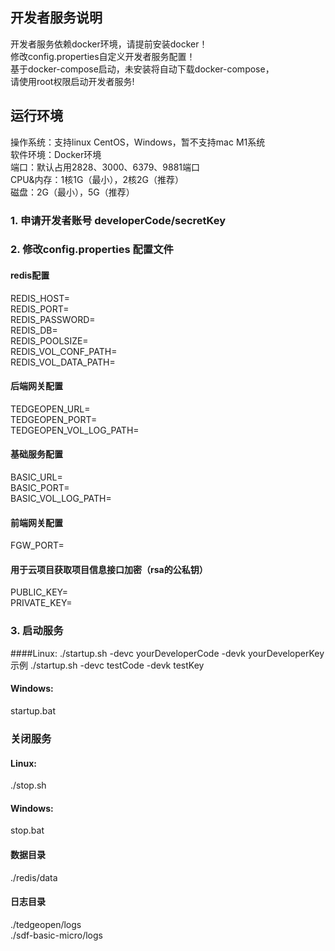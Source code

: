 ## 开发者服务说明

开发者服务依赖docker环境，请提前安装docker！  
修改config.properties自定义开发者服务配置！  
基于docker-compose启动，未安装将自动下载docker-compose，  
请使用root权限启动开发者服务!  

## 运行环境
操作系统：支持linux CentOS，Windows，暂不支持mac M1系统  
软件环境：Docker环境  
端口：默认占用2828、3000、6379、9881端口  
CPU&内存：1核1G（最小），2核2G（推荐）  
磁盘：2G（最小），5G（推荐）  

### 1. 申请开发者账号 developerCode/secretKey

### 2. 修改config.properties 配置文件
#### redis配置
REDIS_HOST=  
REDIS_PORT=  
REDIS_PASSWORD=  
REDIS_DB=  
REDIS_POOLSIZE=  
REDIS_VOL_CONF_PATH=  
REDIS_VOL_DATA_PATH=  
#### 后端网关配置
TEDGEOPEN_URL=  
TEDGEOPEN_PORT=  
TEDGEOPEN_VOL_LOG_PATH=  
#### 基础服务配置
BASIC_URL=  
BASIC_PORT=  
BASIC_VOL_LOG_PATH=  
#### 前端网关配置
FGW_PORT=  
#### 用于云项目获取项目信息接口加密（rsa的公私钥）
PUBLIC_KEY=  
PRIVATE_KEY=  
### 3. 启动服务
####Linux:
./startup.sh -devc yourDeveloperCode -devk yourDeveloperKey  
示例 ./startup.sh -devc testCode -devk testKey
#### Windows:
startup.bat
### 关闭服务
#### Linux:
./stop.sh
#### Windows:
stop.bat

#### 数据目录
./redis/data

#### 日志目录
./tedgeopen/logs  
./sdf-basic-micro/logs

